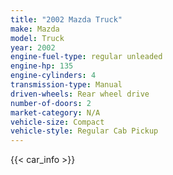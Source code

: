 ```yaml
---
title: "2002 Mazda Truck"
make: Mazda
model: Truck
year: 2002
engine-fuel-type: regular unleaded
engine-hp: 135
engine-cylinders: 4
transmission-type: Manual
driven-wheels: Rear wheel drive
number-of-doors: 2
market-category: N/A
vehicle-size: Compact
vehicle-style: Regular Cab Pickup
---
```


{{< car_info >}}

